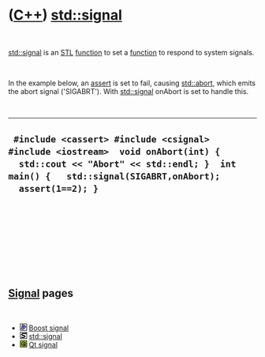 
 

 

 

 

 

([C++](Cpp.md)) [std::signal](CppStdSignal.md)
================================================

 

[std::signal](CppStdSignal.md) is an [STL](CppStl.md)
[function](CppFunction.md) to set a [function](CppFunction.md) to
respond to system signals.

 

In the example below, an [assert](CppAssert.md) is set to fail, causing
[std::abort](CppAbort.md), which emits the abort signal ('SIGABRT').
With [std::signal](CppStdSignal.md) onAbort is set to handle this.

 

  ------------------------------------------------------------------------------------------------------------------------------------------------------------------------------------------
  ` #include <cassert> #include <csignal> #include <iostream>  void onAbort(int) {   std::cout << "Abort" << std::endl; }  int main() {   std::signal(SIGABRT,onAbort);   assert(1==2); }`
  ------------------------------------------------------------------------------------------------------------------------------------------------------------------------------------------

 

 

 

 

 

[Signal](CppSignal.md) pages
-----------------------------

 

-   ![Boost](PicBoost.png) [Boost signal](CppBoostSignal.md)
-   ![STL](PicStl.png) [std::signal](CppStdSignal.md)
-   ![Qt](PicQt.png) [Qt signal](CppQtSignal.md)

 

 

 

 

 

 

